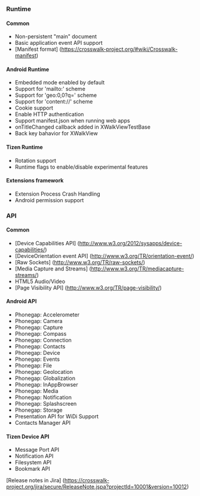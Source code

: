 ### Runtime 

#### Common

* Non-persistent "main" document
* Basic application event API support
* [Manifest format] (https://crosswalk-project.org/#wiki/Crosswalk-manifest)

#### Android Runtime

* Embedded mode enabled by default
* Support for 'mailto:' scheme 
* Support for 'geo:0,0?q=' scheme
* Support for 'content://' scheme
* Cookie support
* Enable HTTP authentication
* Support manifest.json when running web apps
* onTitleChanged callback added in XWalkViewTestBase
* Back key bahavior for XWalkView

#### Tizen Runtime

* Rotation support
* Runtime flags to enable/disable experimental features

#### Extensions framework

* Extension Process Crash Handling
* Android permission support

### API

#### Common

* [Device Capabilities API] (http://www.w3.org/2012/sysapps/device-capabilities/)
* [DeviceOrientation event API] (http://www.w3.org/TR/orientation-event/)
* [Raw Sockets] (http://www.w3.org/TR/raw-sockets/)
* [Media Capture and Streams] (http://www.w3.org/TR/mediacapture-streams/)
* HTML5 Audio/Video
* [Page Visibility API] (http://www.w3.org/TR/page-visibility/)

#### Android API

* Phonegap: Accelerometer
* Phonegap: Camera
* Phonegap: Capture
* Phonegap: Compass
* Phonegap: Connection
* Phonegap: Contacts
* Phonegap: Device
* Phonegap: Events
* Phonegap: File
* Phonegap: Geolocation
* Phonegap: Globalization
* Phonegap: InAppBrowser
* Phonegap: Media
* Phonegap: Notification
* Phonegap: Splashscreen
* Phonegap: Storage
* Presentation API for WiDi Support
* Contacts Manager API

#### Tizen Device API

* Message Port API
* Notification API
* Filesystem API
* Bookmark API

[Release notes in Jira] (https://crosswalk-project.org/jira/secure/ReleaseNote.jspa?projectId=10001&version=10012)